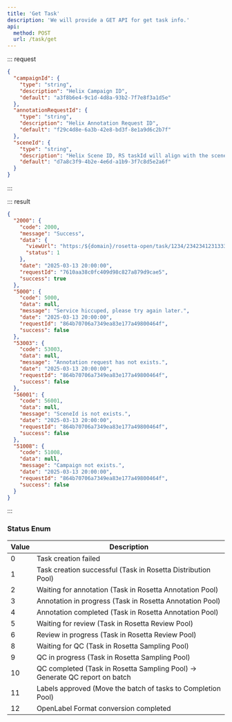 ```yaml
---
title: 'Get Task'
description: 'We will provide a GET API for get task info.'
api:
  method: POST
  url: /task/get
---
```


::: request

```json [body]
{
  "campaignId": {
    "type": "string",
    "description": "Helix Campaign ID",
    "default": "a3f8b6e4-9c1d-4d8a-93b2-7f7e8f3a1d5e"
  },
  "annotationRequestId": {
    "type": "string",
    "description": "Helix Annotation Request ID",
    "default": "f29c4d8e-6a3b-42e8-bd3f-8e1a9d6c2b7f"
  },
  "sceneId": {
    "type": "string",
    "description": "Helix Scene ID, RS taskId will align with the sceneId.",
    "default": "d7a8c3f9-4b2e-4e6d-a1b9-3f7c8d5e2a6f"
  }
}
```

:::

::: result

```json [responses]
{
  "2000": {
    "code": 2000,
    "message": "Success",
    "data": {
      "viewUrl": "https:/${domain}/rosetta-open/task/1234/234234123133374715904/viewOnly",
      "status": 1
    },
    "date": "2025-03-13 20:00:00",
    "requestId": "7610aa38c0fc409d98c827a879d9cae5",
    "success": true
  },
  "5000": {
    "code": 5000,
    "data": null,
    "message": "Service hiccuped, please try again later.",
    "date": "2025-03-13 20:00:00",
    "requestId": "864b70706a7349ea83e177a49800464f",
    "success": false
  },
  "53003": {
    "code": 53003,
    "data": null,
    "message": "Annotation request has not exists.",
    "date": "2025-03-13 20:00:00",
    "requestId": "864b70706a7349ea83e177a49800464f",
    "success": false
  },
  "56001": {
    "code": 56001,
    "data": null,
    "message": "SceneId is not exists.",
    "date": "2025-03-13 20:00:00",
    "requestId": "864b70706a7349ea83e177a49800464f",
    "success": false
  },
  "51008": {
    "code": 51008,
    "data": null,
    "message": "Campaign not exists.",
    "date": "2025-03-13 20:00:00",
    "requestId": "864b70706a7349ea83e177a49800464f",
    "success": false
  }
}
```

:::

### Status Enum

| Value | Description                                                                 |
| ----- | --------------------------------------------------------------------------- |
| 0     | Task creation failed                                                        |
| 1     | Task creation successful (Task in Rosetta Distribution Pool)                |
| 2     | Waiting for annotation (Task in Rosetta Annotation Pool)                    |
| 3     | Annotation in progress (Task in Rosetta Annotation Pool)                    |
| 4     | Annotation completed (Task in Rosetta Annotation Pool)                      |
| 5     | Waiting for review (Task in Rosetta Review Pool)                            |
| 6     | Review in progress (Task in Rosetta Review Pool)                            |
| 8     | Waiting for QC (Task in Rosetta Sampling Pool)                              |
| 9     | QC in progress (Task in Rosetta Sampling Pool)                              |
| 10    | QC completed (Task in Rosetta Sampling Pool) -> Generate QC report on batch |
| 11    | Labels approved (Move the batch of tasks to Completion Pool)                |
| 12    | OpenLabel Format conversion completed                                       |
